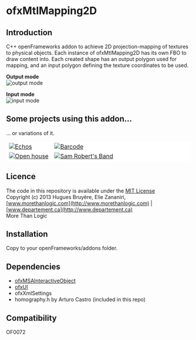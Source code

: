 ofxMtlMapping2D
=====================================

Introduction
------------
C++ openFrameworks addon to achieve 2D projection-mapping of textures to physical objects. Each instance of ofxMtlMapping2D has its own FBO to draw content into. Each created shape has an output polygon used for mapping, and an input polygon defining the texture coordinates to be used.

**Output mode**  
![output mode](http://www.morethanlogic.com/ofxMtl/ofxMtlMapping2D/ofxMtlMapping2D_output.png)

**Input mode**  
![input mode](http://www.morethanlogic.com/ofxMtl/ofxMtlMapping2D/ofxMtlMapping2D_input.png)

Some projects using this addon...
------------
... or variations of it.
<table style="border-style: hidden; background:#FFFFFF">
<tr>
<td style="border-style: hidden; background:#FFFFFF"><a href="http://www.smallfly.com/2012/08/echos/"><img src="http://www.morethanlogic.com/ofxMtl/ofxMtlMapping2D/ofxMtlMapping2D_Echos.jpg" alt="Echos"></a></td>
<td style="border-style: hidden; background:#FFFFFF"><a href="http://www.smallfly.com/2011/12/barcode/"><img src="http://www.morethanlogic.com/ofxMtl/ofxMtlMapping2D/ofxMtlMapping2D_Barcode.jpg" alt="Barcode"></a></td>
</tr>
<tr>
<td style="border-style: hidden; background:#FFFFFF"><a href="http://www.smallfly.com/2011/06/306/"><img src="http://www.morethanlogic.com/ofxMtl/ofxMtlMapping2D/ofxMtlMapping2D_DesignOpenHouse_.jpg" alt="Open house"></a></td>
<td style="border-style: hidden; background:#FFFFFF"><a href="http://www.smallfly.com/2011/06/sam-roberts-band-i-feel-you/"><img src="http://www.morethanlogic.com/ofxMtl/ofxMtlMapping2D/ofxMtlMapping2D_SamRobertBand_.jpg" alt="Sam Robert's Band"></a></td>
</tr>
</table>

Licence
-------
The code in this repository is available under the [MIT License](https://en.wikipedia.org/wiki/MIT_License)  
Copyright (c) 2013 Hugues Bruyère, Elie Zananiri, [www.morethanlogic.com](http://www.morethanlogic.com) | [www.departement.ca](http://www.departement.ca)    
More Than Logic

Installation
------------
Copy to your openFrameworks/addons folder.

Dependencies
------------
* [ofxMSAInteractiveObject](https://github.com/memo/ofxMSAInteractiveObject)
* [ofxUI](https://github.com/rezaali/ofxUI)
* ofxXmlSettings
* homography.h by Arturo Castro (included in this repo)

Compatibility
------------
OF0072